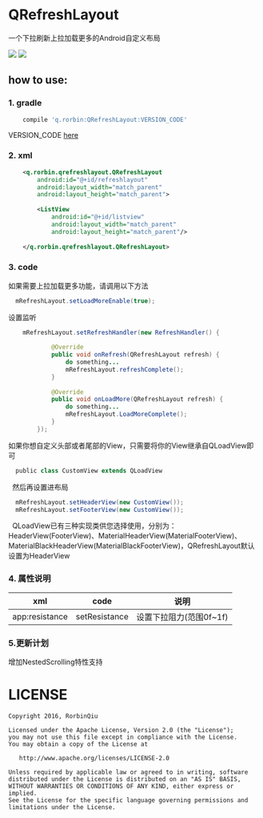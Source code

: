# QRefreshLayout
一个下拉刷新上拉加载更多的Android自定义布局

![](https://github.com/qstumn/QRefreshLayout/blob/master/demo.gif?raw=true)       ![](https://github.com/qstumn/QRefreshLayout/blob/master/demo2.gif?raw=true)


## how to use:
### 1. gradle
```groovy
    compile 'q.rorbin:QRefreshLayout:VERSION_CODE'  
```
VERSION_CODE [here](https://github.com/qstumn/RefreshLayout/releases)
### 2. xml
```xml
    <q.rorbin.qrefreshlayout.QRefreshLayout
        android:id="@+id/refreshlayout"
        android:layout_width="match_parent"
        android:layout_height="match_parent">
        
        <ListView 
            android:id="@+id/listview"
            android:layout_width="match_parent"
            android:layout_height="match_parent"/>
            
    </q.rorbin.qrefreshlayout.QRefreshLayout>
```

### 3. code
  
   如果需要上拉加载更多功能，请调用以下方法
```java
  mRefreshLayout.setLoadMoreEnable(true);
```

   设置监听 
```java
    mRefreshLayout.setRefreshHandler(new RefreshHandler() {
    
            @Override
            public void onRefresh(QRefreshLayout refresh) {
                do something...
                mRefreshLayout.refreshComplete();
            }
            
            @Override
            public void onLoadMore(QRefreshLayout refresh) {
                do something...
                mRefreshLayout.LoadMoreComplete();
            }
        });
```
  如果你想自定义头部或者尾部的View，只需要将你的View继承自QLoadView即可
  
```java
  public class CustomView extends QLoadView
```
  
   然后再设置进布局
  
```java
  mRefreshLayout.setHeaderView(new CustomView());
  mRefreshLayout.setFooterView(new CustomView());
```
  
   QLoadView已有三种实现类供您选择使用，分别为：HeaderView(FooterView)、MaterialHeaderView(MaterialFooterView)、MaterialBlackHeaderView(MaterialBlackFooterView)，QRefreshLayout默认设置为HeaderView
 
### 4. 属性说明
 
 xml | code | 说明
 --- | --- | ---
 app:resistance | setResistance | 设置下拉阻力(范围0f~1f)
 
### 5.更新计划
 增加NestedScrolling特性支持
 
# LICENSE
```
Copyright 2016, RorbinQiu

Licensed under the Apache License, Version 2.0 (the "License");
you may not use this file except in compliance with the License.
You may obtain a copy of the License at

   http://www.apache.org/licenses/LICENSE-2.0

Unless required by applicable law or agreed to in writing, software
distributed under the License is distributed on an "AS IS" BASIS,
WITHOUT WARRANTIES OR CONDITIONS OF ANY KIND, either express or implied.
See the License for the specific language governing permissions and
limitations under the License.
```

